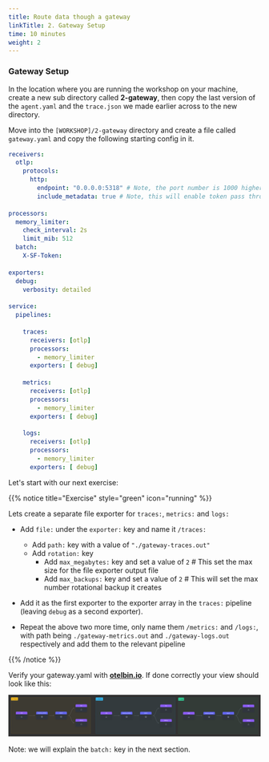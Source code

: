 ```yaml
---
title: Route data though a gateway  
linkTitle: 2. Gateway Setup
time: 10 minutes
weight: 2
---
```


### Gateway Setup

In the location where you are running the workshop on your machine, create a new sub directory called **2-gateway**, then copy the last version of the `agent.yaml` and the `trace.json` we made earlier across to the new directory.

Move into the `[WORKSHOP]/2-gateway` directory and create a file called `gateway.yaml` and copy the following starting config in it.

```yaml
receivers:
  otlp:
    protocols:
      http:
        endpoint: "0.0.0.0:5318" # Note, the port number is 1000 higher then the regular port number since we going to run two collectors on the same machine
        include_metadata: true # Note, this will enable token pass through mode, more on this later

processors:
  memory_limiter:
    check_interval: 2s
    limit_mib: 512
  batch:
    X-SF-Token:     

exporters:
  debug:
    verbosity: detailed

service:
  pipelines:

    traces:
      receivers: [otlp]
      processors:
        - memory_limiter
      exporters: [ debug]

    metrics:
      receivers: [otlp]
      processors:
        - memory_limiter
      exporters: [ debug]

    logs:
      receivers: [otlp]
      processors:
        - memory_limiter
      exporters: [ debug]
```

Let's start with our next exercise:

{{% notice title="Exercise" style="green" icon="running" %}}

Lets create a separate file exporter for `traces:`, `metrics:` and `logs:`

- Add `file:` under the `exporter:` key and name it `/traces:`
  - Add `path:` key with a value of `"./gateway-traces.out"`
  - Add `rotation:` key
    - Add `max_megabytes:` key and set a value of `2` # This set the max size for the file exporter output file
    - Add `max_backups:` key and set a value of `2` # This will set the max number rotational backup it creates

- Add it as the first exporter to the exporter array in the `traces:` pipeline (leaving `debug` as a second exporter).

- Repeat the above two more time,  only name them `/metrics:` and `/logs:`, with path being `./gateway-metrics.out` and `./gateway-logs.out` respectively and add them to the relevant pipeline

{{% /notice %}}

Verify your gateway.yaml with **[otelbin.io](https://www.otelbin.io/)**. If done correctly your view should look like this:

![otelbin-g-2-1-w](../images/gateway-2-1w.png)

Note: we will explain the `batch:` key in the next section. 
